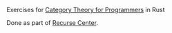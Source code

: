 Exercises for [Category Theory for Programmers](https://github.com/hmemcpy/milewski-ctfp-pdf) in Rust

Done as part of [Recurse Center](https://www.recurse.com/scout/click?t=927165f95f8df92d92538474364eacd7).
